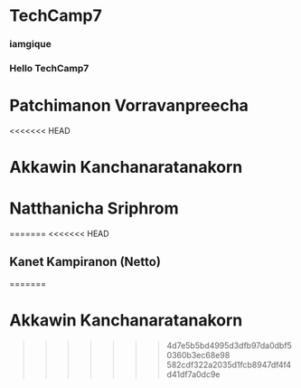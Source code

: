 # TechCamp7
### iamgique
### Hello TechCamp7
# Patchimanon Vorravanpreecha
<<<<<<< HEAD
# Akkawin Kanchanaratanakorn
# Natthanicha Sriphrom
=======
<<<<<<< HEAD
## Kanet Kampiranon (Netto)
=======
# Akkawin Kanchanaratanakorn
>>>>>>> 4d7e5b5bd4995d3dfb97da0dbf50360b3ec68e98
>>>>>>> 582cdf322a2035d1fcb8947df4f4d41df7a0dc9e
